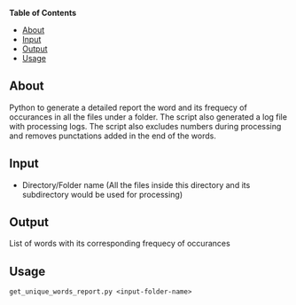 **Table of Contents**

<!-- toc -->

- [About](#about)
- [Input](#input)
- [Output](#output)
- [Usage](#usage)

<!-- tocstop -->

## About

Python to generate a detailed report the word and its frequecy of occurances in all the files under a folder. 
The script also generated a log file with processing logs. 
The script also excludes numbers during processing and removes punctations added in the end of the words.

## Input

* Directory/Folder name (All the files inside this directory and its subdirectory would be used for processing)

## Output

List of words with its corresponding frequecy of occurances

## Usage

```
get_unique_words_report.py <input-folder-name>
```
